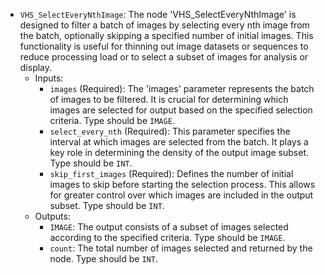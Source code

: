 - `VHS_SelectEveryNthImage`: The node 'VHS_SelectEveryNthImage' is designed to filter a batch of images by selecting every nth image from the batch, optionally skipping a specified number of initial images. This functionality is useful for thinning out image datasets or sequences to reduce processing load or to select a subset of images for analysis or display.
    - Inputs:
        - `images` (Required): The 'images' parameter represents the batch of images to be filtered. It is crucial for determining which images are selected for output based on the specified selection criteria. Type should be `IMAGE`.
        - `select_every_nth` (Required): This parameter specifies the interval at which images are selected from the batch. It plays a key role in determining the density of the output image subset. Type should be `INT`.
        - `skip_first_images` (Required): Defines the number of initial images to skip before starting the selection process. This allows for greater control over which images are included in the output subset. Type should be `INT`.
    - Outputs:
        - `IMAGE`: The output consists of a subset of images selected according to the specified criteria. Type should be `IMAGE`.
        - `count`: The total number of images selected and returned by the node. Type should be `INT`.

